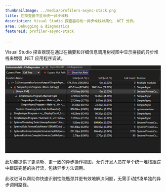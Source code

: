 ```yaml
---
thumbnailImage: ../media/profilers-async-stack.png
title: 在探查器中显示统一异步堆栈
description: Visual Studio 探查器将统一异步堆栈以简化 .NET 分析。
area: Debugging & diagnostics
featureId: profiler-async-stack

---
```



Visual Studio 探查器现在通过在摘要和详细信息调用树视图中显示拼接的异步堆栈来增强 .NET 应用程序调试。

![探查器的统一异步堆栈](../media/profilers-async-stack.png)

此功能提供了更清晰、更一致的异步操作视图，允许开发人员在单个统一堆栈跟踪中跟踪完整的执行流，包括异步方法调用。

此改进可以帮助你快速识别性能瓶颈并更有效地解决问题，无需手动拼凑单独的异步调用路径。
